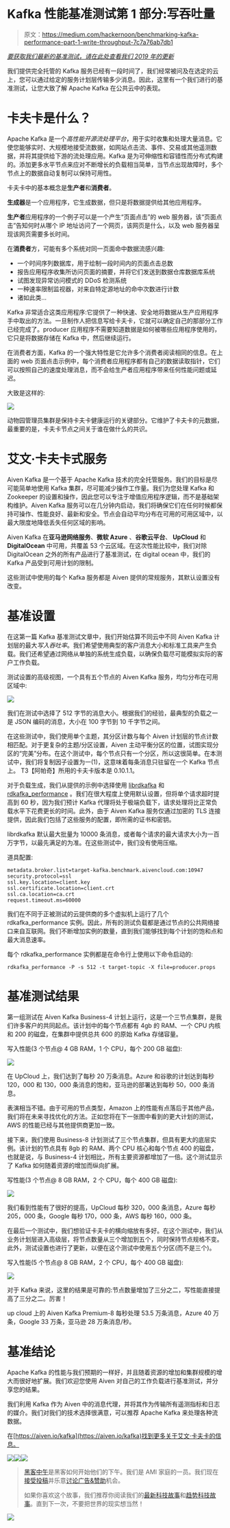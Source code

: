 # Kafka 性能基准测试第 1 部分:写吞吐量

> 原文：<https://medium.com/hackernoon/benchmarking-kafka-performance-part-1-write-throughput-7c7a76ab7db1>

[*要获取我们最新的基准测试，请在此处查看我们 2019 年的更新*](https://aiven.io/blog/benchmarking-kafka-write-throughput-performance-2019-update/)

我们提供完全托管的 Kafka 服务已经有一段时间了，我们经常被问及在选定的云上，您可以通过给定的服务计划层传输多少消息。因此，这里有一个我们进行的基准测试，让您大致了解 Apache Kafka 在公共云中的表现。

# 卡夫卡是什么？

Apache Kafka 是一个*高性能开源流处理平台*，用于实时收集和处理大量消息。它使您能够实时、大规模地接受流数据，如网站点击流、事件、交易或其他遥测数据，并将其提供给下游的流处理应用。Kafka 是为可伸缩性和容错性而分布式构建的。添加更多水平节点来应对不断增长的负载相当简单，当节点出现故障时，多个节点上的数据自动复制可以保持可用性。

卡夫卡中的基本概念是**生产者**和**消费者**。

**生成器**是一个应用程序，它生成数据，但只是将数据提供给其他应用程序。

**生产者**应用程序的一个例子可以是一个产生“页面点击”的 web 服务器，该“页面点击”告知何时从哪个 IP 地址访问了一个网页，该网页是什么，以及 web 服务器呈现该网页需要多长时间。

在**消费者**方，可能有多个系统对同一页面命中数据流感兴趣:

*   一个时间序列数据库，用于绘制一段时间内的页面点击总数
*   报告应用程序收集所访问页面的摘要，并将它们发送到数据仓库数据库系统
*   试图发现异常访问模式的 DDoS 检测系统
*   一种速率限制监视器，对来自特定源地址的命中次数进行计数
*   诸如此类…

Kafka 非常适合这类应用程序:它提供了一种快速、安全地将数据从生产应用程序手中取出的方法。一旦制作人把信息写给卡夫卡，它就可以确定自己的那部分工作已经完成了。producer 应用程序不需要知道数据是如何被哪些应用程序使用的，它只是将数据存储在 Kafka 中，然后继续运行。

在消费者方面，Kafka 的一个强大特性是它允许多个消费者阅读相同的信息。在上面的 web 页面点击示例中，每个消费者应用程序都有自己的数据读取指针，它们可以按照自己的速度处理消息，而不会给生产者应用程序带来任何性能问题或延迟。

大致是这样的:

![](img/e2eb62971b1103efc18a13897234f00e.png)

动物园管理员集群是保持卡夫卡健康运行的关键部分。它维护了卡夫卡的元数据，最重要的是，卡夫卡节点之间关于谁在做什么的共识。

# 艾文·卡夫卡式服务

Aiven Kafka 是一个基于 Apache Kafka 技术的完全托管服务。我们的目标是尽可能简单地使用 Kafka 集群，尽可能减少操作工作量。我们为您处理 Kafka 和 Zookeeper 的设置和操作，因此您可以专注于增值应用程序逻辑，而不是基础架构维护。Aiven Kafka 服务可以在几分钟内启动，我们将确保它们在任何时候都保持可操作、性能良好、最新和安全。节点会自动平均分布在可用的可用区域中，以最大限度地降低丢失任何区域的影响。

Aiven Kafka 在**亚马逊网络服务**、**微软 Azure** 、**谷歌云平台**、 **UpCloud** 和 **DigitalOcean** 中可用，共覆盖 53 个云区域。在这次性能比较中，我们对除 DigitalOcean 之外的所有产品进行了基准测试，在 digital ocean 中，我们的 Kafka 产品受到可用计划的限制。

这些测试中使用的每个 Kafka 服务都是 Aiven 提供的常规服务，其默认设置没有改变。

# 基准设置

在这第一篇 Kafka 基准测试文章中，我们开始估算不同云中不同 Aiven Kafka 计划层的最大*写入吞吐率*。我们希望使用典型的客户消息大小和标准工具来产生负载。我们还希望通过网络从单独的系统生成负载，以确保负载尽可能模拟实际的客户工作负载。

测试设置的高级视图，一个具有五个节点的 Aiven Kafka 服务，均匀分布在可用区域中:

![](img/fbb5d24f9a466ab57ac4585ff891c399.png)

我们在测试中选择了 512 字节的消息大小。根据我们的经验，最典型的负载之一是 JSON 编码的消息，大小在 100 字节到 10 千字节之间。

在这些测试中，我们使用单个主题，其分区计数与每个 Aiven 计划层的节点计数相匹配。对于更复杂的主题/分区设置，Aiven 主动平衡分区的位置，试图实现分区的“完美”分布。在这个测试中，每个节点只有一个分区，所以这很简单。在本测试中，我们将复制因子设置为一(1)，这意味着每条消息只驻留在一个 Kafka 节点上。
T3【阿帕奇】所用的卡夫卡版本是 0.10.1.1。

对于负载生成，我们从提供的示例中选择使用 [librdkafka](https://github.com/edenhill/librdkafka) 和 [rdkafka_performance](https://github.com/edenhill/librdkafka/blob/master/examples/rdkafka_performance.c) 。我们在很大程度上使用默认设置，但将单个请求超时提高到 60 秒，因为我们预计 Kafka 代理将处于极端负载下，请求处理将比正常负载水平下花费更长的时间。此外，由于 Aiven Kafka 服务仅通过加密的 TLS 连接提供，因此我们包括了这些服务的配置，即所需的证书和密钥。

librdkafka 默认最大批量为 10000 条消息，或者每个请求的最大请求大小为一百万字节，以最先满足的为准。在这些测试中，我们没有使用压缩。

道具配置:

```
metadata.broker.list=target-kafka.benchmark.aivencloud.com:10947
security.protocol=ssl
ssl.key.location=client.key
ssl.certificate.location=client.crt
ssl.ca.location=ca.crt
request.timeout.ms=60000
```

我们在不同于正被测试的云提供商的多个虚拟机上运行了几个 rdkafka_performance 实例。因此，所有的测试负载都是通过节点的公共网络接口来自互联网。我们不断增加实例的数量，直到我们能够找到每个计划的饱和点和最大消息速率。

每个 rdkafka_performance 实例都是在命令行上使用以下命令启动的:

```
rdkafka_performance -P -s 512 -t target-topic -X file=producer.props
```

# 基准测试结果

第一组测试在 Aiven Kafka Business-4 计划上运行，这是一个三节点集群，是我们许多客户的共同起点。该计划中的每个节点都有 4gb 的 RAM、一个 CPU 内核和 200 的磁盘，在集群中提供总共 600 的原始 Kafka 存储容量。

写入性能(3 个节点@ 4 GB RAM，1 个 CPU，每个 200 GB 磁盘):

![](img/d0cfdc51ce703d5342151300b4b85586.png)

在 UpCloud 上，我们达到了每秒 20 万条消息。Azure 和谷歌的计划达到每秒 120，000 和 130，000 条消息的饱和，亚马逊的部署达到每秒 50，000 条消息。

表演相当不错。由于可用的节点类型，Amazon 上的性能有点落后于其他产品，我们将在未来寻找优化的方法。正如您将在下一张图中看到的更大计划的测试，AWS 的性能已经与其他提供商更加一致。

接下来，我们使用 Business-8 计划测试了三个节点集群，但具有更大的底层实例。该计划的节点具有 8gb 的 RAM、两个 CPU 核心和每个节点 400 的磁盘，也就是说，与 Business-4 计划相比，所有主要资源都增加了一倍。这个测试显示了 Kafka 如何随着资源的增加而纵向扩展。

写性能(3 个节点@ 8 GB RAM，2 个 CPU，每个 400 GB 磁盘):

![](img/583be23f48c67fe8b9f46d7d90d70fa4.png)

我们看到性能有了很好的提高，UpCloud 每秒 320，000 条消息，Azure 每秒 205，000 条，Google 每秒 170，000 条，AWS 每秒 160，000 条。

在最后一个测试中，我们想验证卡夫卡的横向缩放有多好。在这个测试中，我们从业务计划层进入高级层，将节点数量从三个增加到五个，同时保持节点规格不变。此外，测试设置也进行了更新，以便在这个测试中使用五个分区(而不是三个)。

写入性能(5 个节点@ 8 GB RAM，2 个 CPU，每个 400 GB 磁盘):

![](img/af77e01ebd7191ddbc117d6b9facb129.png)

对于 Kafka 来说，这里的结果是可靠的:节点数量增加了三分之二，写性能直接提高了三分之二。厉害！

up cloud 上的 Aiven Kafka Premium-8 每秒处理 53.5 万条消息，Azure 40 万条，Google 33 万条，亚马逊 28 万条消息/秒。

# 基准结论

Apache Kafka 的性能与我们预期的一样好，并且随着资源的增加和集群规模的增大而很好地扩展。我们欢迎您使用 Aiven 对自己的工作负载进行基准测试，并分享您的结果。

我们利用 Kafka 作为 Aiven 中的消息代理，并将其作为传输所有遥测指标和日志的媒介。我们对我们的技术选择很满意，可以推荐 Apache Kafka 来处理各种流数据。

在[https://aiven.io/kafka](https://aiven.io/kafka)找到更多关于艾文·卡夫卡的信息。

[![](img/50ef4044ecd4e250b5d50f368b775d38.png)](http://bit.ly/HackernoonFB)[![](img/979d9a46439d5aebbdcdca574e21dc81.png)](https://goo.gl/k7XYbx)[![](img/2930ba6bd2c12218fdbbf7e02c8746ff.png)](https://goo.gl/4ofytp)

> [黑客中午](http://bit.ly/Hackernoon)是黑客如何开始他们的下午。我们是 AMI 家庭的一员。我们现在[接受投稿](http://bit.ly/hackernoonsubmission)并乐意[讨论广告&赞助](mailto:partners@amipublications.com)机会。
> 
> 如果你喜欢这个故事，我们推荐你阅读我们的[最新科技故事](http://bit.ly/hackernoonlatestt)和[趋势科技故事](https://hackernoon.com/trending)。直到下一次，不要把世界的现实想当然！

![](img/be0ca55ba73a573dce11effb2ee80d56.png)